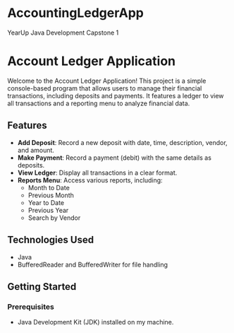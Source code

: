 # AccountingLedgerApp
YearUp Java Development Capstone 1
# Account Ledger Application

Welcome to the Account Ledger Application! This project is a simple console-based program that allows users to manage their financial transactions, including deposits and payments. It features a ledger to view all transactions and a reporting menu to analyze financial data.

## Features

- **Add Deposit**: Record a new deposit with date, time, description, vendor, and amount.
- **Make Payment**: Record a payment (debit) with the same details as deposits.
- **View Ledger**: Display all transactions in a clear format.
- **Reports Menu**: Access various reports, including:
  - Month to Date
  - Previous Month
  - Year to Date
  - Previous Year
  - Search by Vendor

## Technologies Used

- Java
- BufferedReader and BufferedWriter for file handling

## Getting Started

### Prerequisites

- Java Development Kit (JDK) installed on my machine.


